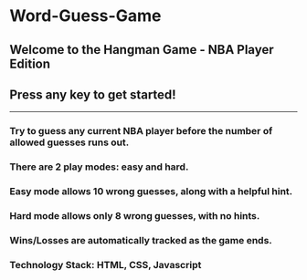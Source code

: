 # Word-Guess-Game

## Welcome to the Hangman Game - NBA Player Edition

## Press any key to get started!

---

### Try to guess any current NBA player before the number of allowed guesses runs out.

### There are 2 play modes: easy and hard.

### Easy mode allows 10 wrong guesses, along with a helpful hint.

### Hard mode allows only 8 wrong guesses, with no hints.

### Wins/Losses are automatically tracked as the game ends.

### Technology Stack: HTML, CSS, Javascript

